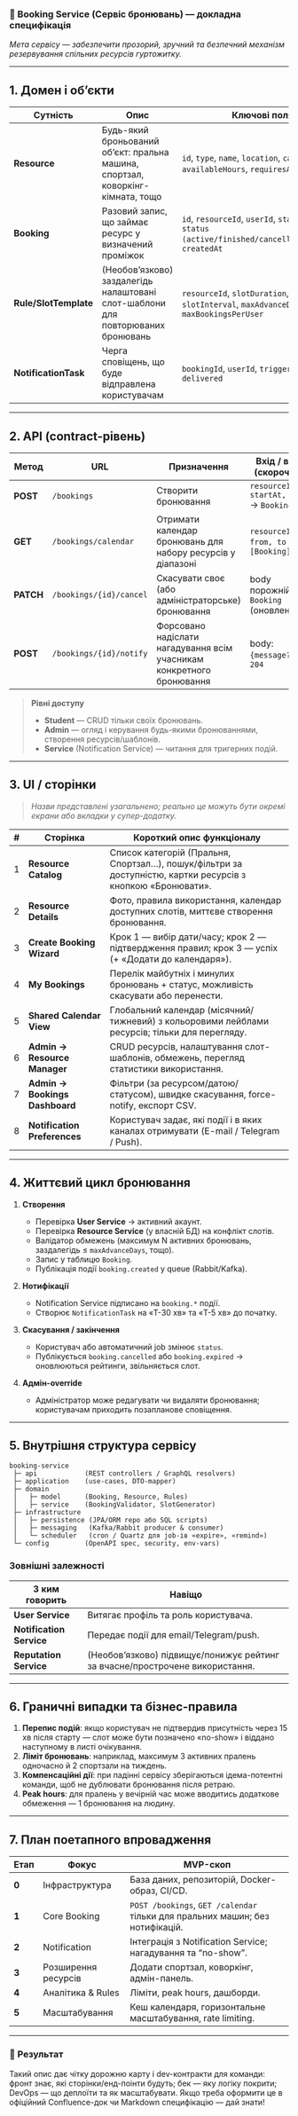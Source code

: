 ### 🔧 Booking Service (Сервіс бронювань) — докладна специфікація  
_Мета сервісу — забезпечити прозорий, зручний та безпечний механізм резервування спільних ресурсів гуртожитку._

---

## 1. Домен і об’єкти

| Сутність | Опис | Ключові поля |
|----------|------|--------------|
| **Resource** | Будь-який броньований об’єкт: пральна машина, спортзал, коворкінг-кімната, тощо | `id`, `type`, `name`, `location`, `capacity`, `availableHours`, `requiresApproval` |
| **Booking** | Разовий запис, що займає ресурс у визначений проміжок | `id`, `resourceId`, `userId`, `startAt`, `endAt`, `status (active/finished/cancelled/expired)`, `createdAt` |
| **Rule/SlotTemplate** | (Необов’язково) заздалегідь налаштовані слот-шаблони для повторюваних бронювань | `resourceId`, `slotDuration`, `slotInterval`, `maxAdvanceDays`, `maxBookingsPerUser` |
| **NotificationTask** | Черга сповіщень, що буде відправлена користувачам | `bookingId`, `userId`, `triggerAt`, `channel`, `delivered` |

---

## 2. API (contract-рівень)

| Метод | URL | Призначення | Вхід / вихід (скорочено) |
|-------|-----|-------------|--------------------------|
| **POST** | `/bookings` | Створити бронювання | `resourceId, startAt, endAt` → `Booking` |
| **GET** | `/bookings/calendar` | Отримати календар бронювань для набору ресурсів у діапазоні | `resourceIds[], from, to` → `[Booking]` |
| **PATCH** | `/bookings/{id}/cancel` | Скасувати своє (або адміністраторське) бронювання | body порожній → `Booking` (оновлений) |
| **POST** | `/bookings/{id}/notify` | Форсовано надіслати нагадування всім учасникам конкретного бронювання | body: `{message?}` → `204` |

> **Рівні доступу**  
> - **Student** — CRUD тільки своїх бронювань.  
> - **Admin** — огляд і керування будь-якими бронюваннями, створення ресурсів/шаблонів.  
> - **Service** (Notification Service) — читання для тригерних подій.

---

## 3. UI / сторінки 

> _Назви представлені узагальнено; реально це можуть бути окремі екрани або вкладки у супер-додатку._

| # | Сторінка | Короткий опис функціоналу |
|---|----------|--------------------------|
| 1 | **Resource Catalog** | Список категорій (Пральня, Спортзал…), пошук/фільтри за доступністю, картки ресурсів з кнопкою «Бронювати». |
| 2 | **Resource Details** | Фото, правила використання, календар доступних слотів, миттєве створення бронювання. |
| 3 | **Create Booking Wizard** | Крок 1 — вибір дати/часу; крок 2 — підтвердження правил; крок 3 — успіх (+ «Додати до календаря»). |
| 4 | **My Bookings** | Перелік майбутніх і минулих бронювань + статус, можливість скасувати або перенести. |
| 5 | **Shared Calendar View** | Глобальний календар (місячний/тижневий) з кольоровими лейблами ресурсів; тільки для перегляду. |
| 6 | **Admin → Resource Manager** | CRUD ресурсів, налаштування слот-шаблонів, обмежень, перегляд статистики використання. |
| 7 | **Admin → Bookings Dashboard** | Фільтри (за ресурсом/датою/статусом), швидке скасування, force-notify, експорт CSV. |
| 8 | **Notification Preferences** | Користувач задає, які події і в яких каналах отримувати (E-mail / Telegram / Push). |

---

## 4. Життєвий цикл бронювання

1. **Створення**  
   - Перевірка **User Service** → активний акаунт.  
   - Перевірка **Resource Service** (у власній БД) на конфлікт слотів.  
   - Валідатор обмежень (максимум N активних бронювань, заздалегідь ≤ `maxAdvanceDays`, тощо).  
   - Запис у таблицю `Booking`.  
   - Публікація події `booking.created` у queue (Rabbit/Kafka).  

2. **Нотифікації**  
   - Notification Service підписано на `booking.*` події.  
   - Створює `NotificationTask` на «T-30 хв»  та «T-5 хв» до початку.  

3. **Скасування / закінчення**  
   - Користувач або автоматичний job змінює `status`.  
   - Публікується `booking.cancelled` або `booking.expired` → оновлюються рейтинги, звільняється слот.  

4. **Адмін-override**  
   - Адміністратор може редагувати чи видаляти бронювання; користувачам приходить позапланове сповіщення.  

---

## 5. Внутрішня структура сервісу

```text
booking-service
 ├─ api            (REST controllers / GraphQL resolvers)
 ├─ application    (use-cases, DTO-mapper)
 ├─ domain
 │   ├─ model      (Booking, Resource, Rules)
 │   ├─ service    (BookingValidator, SlotGenerator)
 ├─ infrastructure
 │   ├─ persistence (JPA/ORM repo або SQL scripts)
 │   ├─ messaging   (Kafka/Rabbit producer & consumer)
 │   └─ scheduler   (cron / Quartz для job-ів «expire», «remind»)
 └─ config         (OpenAPI spec, security, env-vars)
```

### Зовнішні залежності

| З ким говорить | Навіщо |
|----------------|-------|
| **User Service** | Витягає профіль та роль користувача. |
| **Notification Service** | Передає події для email/Telegram/push. |
| **Reputation Service** | (Необов’язково) підвищує/понижує рейтинг за вчасне/прострочене використання. |

---

## 6. Граничні випадки та бізнес-правила

1. **Перепис подій**: якщо користувач не підтвердив присутність через 15 хв після старту — слот може бути позначено «no-show» і віддано наступному в листі очікування.  
2. **Ліміт бронювань**: наприклад, максимум 3 активних пралень одночасно й 2 спортзали на тиждень.  
3. **Компенсаційні дії**: при падінні сервісу зберігаються ідема-потентні команди, щоб не дублювати бронювання після ретраю.  
4. **Peak hours**: для пралень у вечірній час може вводитись додаткове обмеження — 1 бронювання на людину.  

---

## 7. План поетапного впровадження

| Етап | Фокус | MVP-скоп |
|------|-------|----------|
| **0** | Інфраструктура | База даних, репозиторій, Docker-образ, CI/CD. |
| **1** | Core Booking | `POST /bookings`, `GET /calendar` тільки для пральних машин; без нотифікацій. |
| **2** | Notification | Інтеграція з Notification Service; нагадування та “no-show”. |
| **3** | Розширення ресурсів | Додати спортзал, коворкінг, адмін-панель. |
| **4** | Аналітика & Rules | Ліміти, peak hours, дашборди. |
| **5** | Масштабування | Кеш календаря, горизонтальне масштабування, rate limiting. |

---

### 📝 Результат  
Такий опис дає чітку дорожню карту і dev-контракти для команди: фронт знає, які сторінки/енд-поінти будуть; бек — яку логіку покрити; DevOps — що деплоїти та як масштабувати. Якщо треба оформити це в офіційний Confluence-док чи Markdown специфікацію — дай знати!